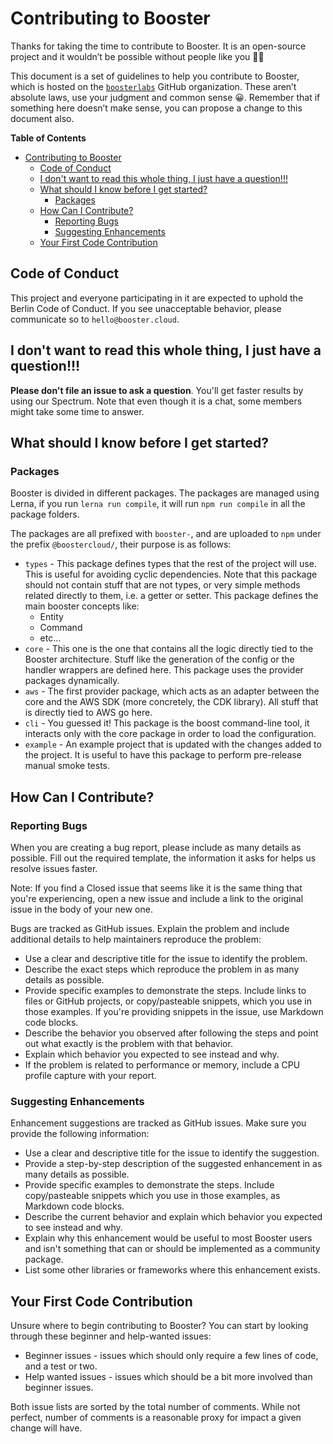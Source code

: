 # Contributing to Booster

Thanks for taking the time to contribute to Booster. It is an open-source project and it wouldn’t be possible without people like you 🙏🎉

This document is a set of guidelines to help you contribute to Booster, which is hosted on the [`boosterlabs`](https://github.com/boosterlabs) GitHub
organization. These aren’t absolute laws, use your judgment and common sense 😀.
Remember that if something here doesn’t make sense, you can propose a change to this document also.

<!-- markdown-toc start - Don't edit this section. Run M-x markdown-toc-refresh-toc -->
**Table of Contents**

- [Contributing to Booster](#contributing-to-booster)
    - [Code of Conduct](#code-of-conduct)
    - [I don't want to read this whole thing, I just have a question!!!](#i-dont-want-to-read-this-whole-thing-i-just-have-a-question)
    - [What should I know before I get started?](#what-should-i-know-before-i-get-started)
        - [Packages](#packages)
    - [How Can I Contribute?](#how-can-i-contribute)
        - [Reporting Bugs](#reporting-bugs)
        - [Suggesting Enhancements](#suggesting-enhancements)
    - [Your First Code Contribution](#your-first-code-contribution)

<!-- markdown-toc end -->


## Code of Conduct
This project and everyone participating in it are expected to uphold the Berlin Code of Conduct.
If you see unacceptable behavior, please communicate so to `hello@booster.cloud`.

## I don't want to read this whole thing, I just have a question!!!

**Please don't file an issue to ask a question**. You'll get faster results by using our Spectrum.
Note that even though it is a chat, some members might take some time to answer.

## What should I know before I get started?
### Packages
Booster is divided in different packages. The packages are managed using Lerna, if you run `lerna run compile`,
it will run `npm run compile` in all the package folders.

The packages are all prefixed with `booster-`, and are uploaded to `npm` under the prefix `@boostercloud/`, their purpose is as follows:

* `types` - This package defines types that the rest of the project will use. This is useful for avoiding cyclic dependencies. Note that this package should not contain stuff that are not types, or very simple methods related directly to them, i.e. a getter or setter. This package defines the main booster concepts like:
  * Entity
  * Command
  * etc…
* `core` - This one is the one that contains all the logic directly tied to the Booster architecture. Stuff like the generation of the config or the handler wrappers are defined here. This package uses the provider packages dynamically.
* `aws` - The first provider package, which acts as an adapter between the core and the AWS SDK (more concretely, the CDK library). All stuff that is directly tied to AWS go here.
* `cli` - You guessed it! This package is the boost command-line tool, it interacts only with the core package in order to load the configuration.
* `example` - An example project that is updated with the changes added to the project. It is useful to have this package to perform pre-release manual smoke tests.

## How Can I Contribute?
### Reporting Bugs
When you are creating a bug report, please include as many details as possible. Fill out the required template, the information it asks for helps us resolve issues faster.

Note: If you find a Closed issue that seems like it is the same thing that you're experiencing, open a new issue and include a link to the original issue in the body of your new one.

Bugs are tracked as GitHub issues. Explain the problem and include additional details to help maintainers reproduce the problem:

* Use a clear and descriptive title for the issue to identify the problem.
* Describe the exact steps which reproduce the problem in as many details as possible.
* Provide specific examples to demonstrate the steps. Include links to files or GitHub projects, or copy/pasteable snippets, which you use in those examples. If you're providing snippets in the issue, use Markdown code blocks.
* Describe the behavior you observed after following the steps and point out what exactly is the problem with that behavior.
* Explain which behavior you expected to see instead and why.
* If the problem is related to performance or memory, include a CPU profile capture with your report.

### Suggesting Enhancements
Enhancement suggestions are tracked as GitHub issues. Make sure you provide the following information:

* Use a clear and descriptive title for the issue to identify the suggestion.
* Provide a step-by-step description of the suggested enhancement in as many details as possible.
* Provide specific examples to demonstrate the steps. Include copy/pasteable snippets which you use in those examples, as Markdown code blocks.
* Describe the current behavior and explain which behavior you expected to see instead and why.
* Explain why this enhancement would be useful to most Booster users and isn't something that can or should be implemented as a community package.
* List some other libraries or frameworks where this enhancement exists.

## Your First Code Contribution
Unsure where to begin contributing to Booster? You can start by looking through these beginner and help-wanted issues:

* Beginner issues - issues which should only require a few lines of code, and a test or two.
* Help wanted issues - issues which should be a bit more involved than beginner issues.

Both issue lists are sorted by the total number of comments. While not perfect, number of comments is a reasonable proxy for impact a given change will have.
